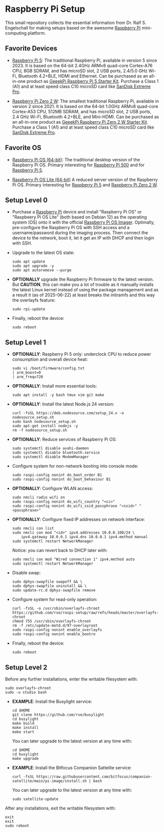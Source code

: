 
Raspberry Pi Setup
==================

This small repository collects the essential information from Dr.
Ralf S. Engelschall for making setups based on the awesome [Raspberry
Pi](https://www.raspberrypi.com/) mini-computing platform.

Favorite Devices
----------------

- [Raspberry Pi 5](https://www.raspberrypi.com/products/raspberry-pi-5/):
  The traditional Raspberry Pi, available in version 5 since 2023.
  It is based on the 64-bit 2.4GHz ARMv8 quad-core Cortex-A76 CPU, 8GB SDRAM,
  and has microSD slot, 2 USB ports, 2.4/5.0 GHz Wi-Fi, Bluetooth 4.2+BLE, HDMI and Ethernet.
  Can be purchased as an all-in-one product as
  [GeeekPi Raspberry Pi 5 Starter Kit](https://www.amazon.de/dp/B0CSBVH8K9).
  Purchase a Class 1 (A1) and at least speed class C10 microSD card like
  [SanDisk Extreme Pro](https://www.amazon.de/dp/B09X7BYSFG).

- [Raspberry Pi Zero 2 W](https://www.raspberrypi.com/products/raspberry-pi-5/):
  The smallest traditional Raspberry Pi, available in version 2 since 2021.
  It is based on the 64-bit 1.0GHz ARMv8 quad-core Cortex-A53 CPU, 512MB
  SDRAM, and has microSD slot, 2 USB ports, 2.4 GHz Wi-Fi, Bluetooth 4.2+BLE, and Mini-HDMI.
  Can be purchased as an all-in-one product as
  [GeeekPi Raspberry Pi Zero 2 W Starter Kit](https://www.amazon.de/dp/B0BHS3NG4B).
  Purchase a Class 1 (A1) and at least speed class C10 microSD card like
  [SanDisk Extreme Pro](https://www.amazon.de/dp/B09X7BYSFG).

Favorite OS
-----------

- [Raspberry Pi OS (64-bit)](https://www.raspberrypi.com/software/operating-systems/):
  The traditional desktop version of the Raspberry Pi OS. Primary interesting
  for [Raspberry Pi 500](https://www.raspberrypi.com/products/raspberry-pi-500/) and
  for [Raspberry Pi 5](https://www.raspberrypi.com/products/raspberry-pi-5/).

- [Raspberry Pi OS Lite (64-bit)](https://www.raspberrypi.com/software/operating-systems/)
  A reduced
  server version of the Raspberry Pi OS. Primary interesting
  for [Raspberry Pi 5](https://www.raspberrypi.com/products/raspberry-pi-5/)
  and [Raspberry Pi Zero 2 W](https://www.raspberrypi.com/products/raspberry-pi-5/).

Setup Level 0
-------------

- Purchase a [Raspberry Pi](https://www.raspberrypi.com/) device
  and install "Raspberry Pi OS" or "Raspbeery Pi OS Lite" (both based on Debian 12)
  as the operating system (OS) onto it with the
  official [Raspberry Pi OS Imager](https://www.raspberrypi.com/software/).
  Optimally, pre-configure the Raspberry Pi OS with SSH access and a
  username/password during the imaging process. Then connect the device
  to the network, boot it, let it get an IP with DHCP and then login
  with SSH.

- Upgrade to the latest OS state:

    ```
    sudo apt update
    sudo apt upgrade -y
    sudo apt autoremove --purge
    ```

- **OPTIONALLY** upgrade the Raspberry Pi firmware to the latest version.
  But **CAUTION**, this can make you a lot of trouble as it manually installs
  the latest Linux kernel instead of using the package management and as a
  result it (as of 2025-06-22) at least breaks the initramfs and this way
  the overlayfs feature:

    ```
    sudo rpi-update
    ```

- Finally, reboot the device:

    ```
    sudo reboot
    ```

Setup Level 1
-------------

- **OPTIONALLY**: Raspberry Pi 5 only: underclock CPU to reduce power consumption and overall device heat:

    ```
    sudo vi /boot/firmware/config.txt
    | arm_boost=0
    | arm_freq=720
    ```

- **OPTIONALLY**: Install more essential tools:

    ```
    sudo apt install -y bash tmux vim git make
    ```

- **OPTIONALLY**: Install the latest Node.js 24 version:

    ```
    curl -fsSL https://deb.nodesource.com/setup_24.x -o nodesource_setup.sh
    sudo bash nodesource_setup.sh
    sudo apt-get install nodejs -y
    rm -f nodesource_setup.sh
    ```

- **OPTIONALLY**: Reduce services of Raspberry Pi OS:

    ```
    sudo systemctl disable avahi-daemon
    sudo systemctl disable bluetooth.service
    sudo systemctl disable ModemManager
    ```

- Configure system for non-network booting into console mode:

    ```
    sudo raspi-config nonint do_boot_order B1
    sudo raspi-config nonint do_boot_behaviour B1
    ```

- **OPTIONALLY**: Configure WLAN access:

    ```
    sudo nmcli radio wifi on
    sudo raspi-config nonint do_wifi_country "<cc>"
    sudo raspi-config nonint do_wifi_ssid_passphrase "<ssid>" "<passphrase>"
    ```

- **OPTIONALLY**: Configure fixed IP addresses on network interface:

    ```
    sudo nmcli con list
    sudo nmcli con mod "<id>" ipv4.addresses 10.0.0.100/24 \
        ipv4.gateway 10.0.0.1 ipv4.dns 10.0.0.1 ipv4.method manual
    sudo systemctl restart NetworkManager
    ```

    Notice: you can revert back to DHCP later with:

    ```
    sudo nmcli con mod "Wired connection 1" ipv4.method auto
    sudo systemctl restart NetworkManager
    ```

- Disable swap:

   ```
   sudo dphys-swapfile swapoff && \
   sudo dphys-swapfile uninstall && \
   sudo update-rc.d dphys-swapfile remove
   ```

- Configure system for read-only operation:

    ```
    curl -fsSL -o /usr/sbin/overlayfs-chroot https://github.com/rse/raspi-setup/raw/refs/heads/master/overlayfs-chroot
    chmod 755 /usr/sbin/overlayfs-chroot
    rm -f /etc/update-motd.d/97-overlayroot
    sudo raspi-config nonint enable_overlayfs
    sudo raspi-config nonint enable_bootro
    ```

- Finally, reboot the device:

    ```
    sudo reboot
    ```

Setup Level 2
-------------

Before any further installations, enter the writable filesystem with:

```
sudo overlayfs-chroot
sudo -u studio bash
```

- **EXAMPLE**: Install the Busylight service:

    ```
    cd $HOME
    git clone https://github.com/rse/busylight
    cd busylight
    make build
    make install
    make start
    ```

    You can later upgrade to the latest version at any time with:

    ```
    cd $HOME
    cd busylight
    make upgrade
    ```

- **EXAMPLE**: Install the Bitfocus Companion Sattelite service:

    ```
    curl -fsSL https://raw.githubusercontent.com/bitfocus/companion-satellite/main/pi-image/install.sh | bash
    ```

    You can later upgrade to the latest version at any time with:

    ```
    sudo satellite-update
    ```

After any installations, exit the writable filesystem with:

```
exit
exit
sudo reboot
```

